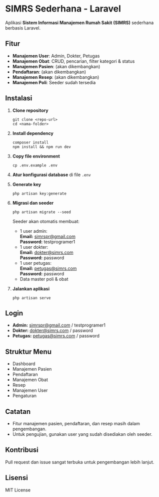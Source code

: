 # SIMRS Sederhana - Laravel

Aplikasi **Sistem Informasi Manajemen Rumah Sakit (SIMRS)** sederhana berbasis Laravel.

## Fitur

- **Manajemen User**: Admin, Dokter, Petugas
- **Manajemen Obat**: CRUD, pencarian, filter kategori & status
- **Manajemen Pasien**: (akan dikembangkan)
- **Pendaftaran**: (akan dikembangkan)
- **Manajemen Resep**: (akan dikembangkan)
- **Manajemen Poli**: Seeder sudah tersedia

## Instalasi

1. **Clone repository**
   ```
   git clone <repo-url>
   cd <nama-folder>
   ```

2. **Install dependency**
   ```
   composer install
   npm install && npm run dev
   ```

3. **Copy file environment**
   ```
   cp .env.example .env
   ```

4. **Atur konfigurasi database** di file `.env`

5. **Generate key**
   ```
   php artisan key:generate
   ```

6. **Migrasi dan seeder**
   ```
   php artisan migrate --seed
   ```

   Seeder akan otomatis membuat:
   - 1 user admin:  
     **Email:** simrspr@gmail.com  
     **Password:** testprogramer1
   - 1 user dokter:  
     **Email:** dokter@simrs.com  
     **Password:** password
   - 1 user petugas:  
     **Email:** petugas@simrs.com  
     **Password:** password
   - Data master poli & obat

7. **Jalankan aplikasi**
   ```
   php artisan serve
   ```

## Login

- **Admin:** simrspr@gmail.com / testprogramer1
- **Dokter:** dokter@simrs.com / password
- **Petugas:** petugas@simrs.com / password

## Struktur Menu

- Dashboard
- Manajemen Pasien
- Pendaftaran
- Manajemen Obat
- Resep
- Manajemen User
- Pengaturan

## Catatan

- Fitur manajemen pasien, pendaftaran, dan resep masih dalam pengembangan.
- Untuk pengujian, gunakan user yang sudah disediakan oleh seeder.

## Kontribusi

Pull request dan issue sangat terbuka untuk pengembangan lebih lanjut.

## Lisensi

MIT License
